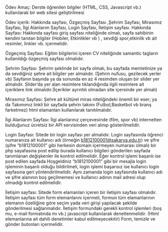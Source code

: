 Ödev Amaç:
Derste öğrenilen bilgiler (HTML, CSS, Javascript vb.) kullanılarak bir web sitesi geliştirilmesi

Ödev içerik:
Hakkında sayfası, Özgeçmiş Sayfası ,Şehrim Sayfası, Mirasımız Sayfası, İlgi Alanlarım Sayfası, Login Sayfası, İletişim sayfası.
Hakkında Sayfası:
Hakkında sayfası giriş sayfası niteliğinde olmalı, sayfa sahibinin kendini tanıtan bilgiler (Hobiler, Etkinlikler vb ) , sevdiği spor,etkinlik vb ait resimler, linkler vb. içermelidir.

Özgeçmiş Sayfası:
Eğitim bilgilerini içeren CV niteliğinde samantic tagların kullanıldığı özgeçmiş sayfası olmalıdır.

Şehrim Sayfası:
Şehrim şeklinde bir sayfa olmalı, bu sayfada memletinize ya da sevdiğiniz şehre ait bilgiler yer almalıdır. (Şehrin nufusu, gezilecek yerler vb) Sayfanın başında ya da sonunda en az 4 resimden oluşan bir slider yer almalıdır. Slider’da yer alan resimlere tıklandığında ilgili resimlere ait içeriklere link olmalıdır.(İçerikler ayrıntılı olmadan site içersinde yer almalı)

Mirasımız Sayfası:
Şehre ait kültürel miras niteliğindeki önemli bir eser; ya da Takımımız linkli bir sayfada şehrin takımı (Futbol,Basketbol vb branş farketmez) html elamanları kullanılarak tanıtılmalıdır.

İlgi Alanlarım Sayfası:
İlgi alanlarınız çerçevesinde (film, spor vb) internetten bulduğunuz ücretsiz bir API servisinden veri alınıp gösterilmelidir.

Login Sayfası:
Sitede bir login sayfası yer almalıdır. Login sayfasında öğrenci numaranıza ait kullanıcı adı (örneğin b1812100001@sakarya.edu.tr) ve şifre (şifre “b1812100001” gibi herkesin domain içermeyen numarası olmalı) bir php sayafasına post edilip burada kullanıcı bilgileri gönderilen sayfada tanımlanan değişkenler ile kontrol edilmelidir. Eğer kontrol işlemi başarılı ise post edilen sayfada Hoşgeldiniz “b1812100001” gibi bir mesajla login işleminin başarılı olduğu bildirilmeli, login işlemi başarısız ise kullanıcı login sayfasına geri yönlendirilmelidir. Aynı zamanda login sayfasında kullanıcı adı ve şifre alanının boş geçilmemesi ve kullanıcı adının mail adresi olup olmadığı kontrol edilmelidir.

İletişim sayfası:
Sitede form elamanları içeren bir iletişim sayfası olmalıdır. İletişim sayfası tüm form elemanlarını içermeli, formun tüm elamanlarının elemanın özelliğine göre seçim yada veri girişi yapılacak şekilde gönderilmesi sağlanmalıdır. İletişim formundaki gerekli kontrol işlemleri (boş mu, e-mail formatında mı vb.) javascript kullanılarak denetlenmelidir. (Html elemanlarına ait dahili denetimler kabul edilmeyecekitir) Form, temizle ve gönder butonları içermelidir.


